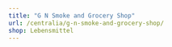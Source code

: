 ```yaml
---
title: "G N Smoke and Grocery Shop"
url: /centralia/g-n-smoke-and-grocery-shop/
shop: Lebensmittel
---
```

